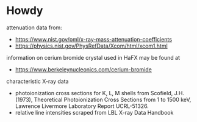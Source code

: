 # Howdy

attenuation data from:
- https://www.nist.gov/pml/x-ray-mass-attenuation-coefficients
- https://physics.nist.gov/PhysRefData/Xcom/html/xcom1.html

information on cerium bromide crystal used in HaFX may be found at
- https://www.berkeleynucleonics.com/cerium-bromide

characteristic X-ray data
- photoionization cross sections for K, L, M shells from Scofield, J.H. (1973), Theoretical Photoionization Cross Sections from 1 to 1500 keV, Lawrence Livermore Laboratory Report UCRL-51326.
- relative line intensities scraped from LBL X-ray Data Handbook 
